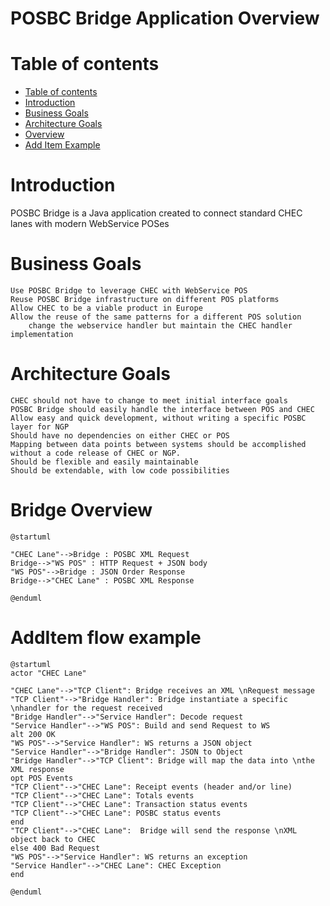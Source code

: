 # POSBC Bridge Application Overview

# Table of contents
- [Table of contents](#table-of-contents)
- [Introduction](#introduction)
- [Business Goals](#business-goals)
- [Architecture Goals](#architecture-goals)
- [Overview](#overview)
- [Add Item Example](#additem-flow-example)

# Introduction

POSBC Bridge is a Java application created to connect standard CHEC lanes with modern WebService POSes

# Business Goals

    Use POSBC Bridge to leverage CHEC with WebService POS
    Reuse POSBC Bridge infrastructure on different POS platforms
    Allow CHEC to be a viable product in Europe
    Allow the reuse of the same patterns for a different POS solution
        change the webservice handler but maintain the CHEC handler implementation
    
# Architecture Goals

    CHEC should not have to change to meet initial interface goals
    POSBC Bridge should easily handle the interface between POS and CHEC
    Allow easy and quick development, without writing a specific POSBC layer for NGP
    Should have no dependencies on either CHEC or POS
    Mapping between data points between systems should be accomplished without a code release of CHEC or NGP.
    Should be flexible and easily maintainable
    Should be extendable, with low code possibilities
    
    
# Bridge Overview

```plantuml
@startuml

"CHEC Lane"-->Bridge : POSBC XML Request 
Bridge-->"WS POS" : HTTP Request + JSON body
"WS POS"-->Bridge : JSON Order Response
Bridge-->"CHEC Lane" : POSBC XML Response

@enduml
```

# AddItem flow example

```plantuml
@startuml
actor "CHEC Lane"

"CHEC Lane"-->"TCP Client": Bridge receives an XML \nRequest message
"TCP Client"-->"Bridge Handler": Bridge instantiate a specific \nhandler for the request received
"Bridge Handler"-->"Service Handler": Decode request
"Service Handler"-->"WS POS": Build and send Request to WS  
alt 200 OK
"WS POS"-->"Service Handler": WS returns a JSON object
"Service Handler"-->"Bridge Handler": JSON to Object
"Bridge Handler"-->"TCP Client": Bridge will map the data into \nthe XML response
opt POS Events
"TCP Client"-->"CHEC Lane": Receipt events (header and/or line)
"TCP Client"-->"CHEC Lane": Totals events
"TCP Client"-->"CHEC Lane": Transaction status events
"TCP Client"-->"CHEC Lane": POSBC status events
end
"TCP Client"-->"CHEC Lane":  Bridge will send the response \nXML object back to CHEC
else 400 Bad Request
"WS POS"-->"Service Handler": WS returns an exception
"Service Handler"-->"CHEC Lane": CHEC Exception
end

@enduml
```